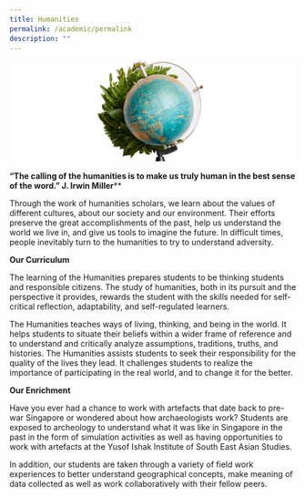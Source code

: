 ```yaml
---
title: Humanities
permalink: /academic/permalink
description: ""
---
```


![](/images/humans1.jpg)

**“The calling of the humanities is to make us truly human
in the best sense of the word.”
J. Irwin Miller****

Through the work of humanities scholars, we learn about the values of different cultures, about our society and our environment. Their efforts preserve the great accomplishments of the past, help us understand the world we live in, and give us tools to imagine the future. In difficult times, people inevitably turn to the humanities to try to understand adversity.

**Our Curriculum**

The learning of the Humanities prepares students to be thinking students and responsible citizens. The study of humanities, both in its pursuit and the perspective it provides, rewards the student with the skills needed for self-critical reflection, adaptability, and self-regulated learners.

The Humanities teaches ways of living, thinking, and being in the world. It helps students to situate their beliefs within a wider frame of reference and to understand and critically analyze assumptions, traditions, truths, and histories. The Humanities assists students to seek their responsibility for the quality of the lives they lead. It challenges students to realize the importance of participating in the real world, and to change it for the better.

**Our Enrichment**

Have you ever had a chance to work with artefacts that date back to pre-war Singapore or wondered about how archaeologists work?  Students are exposed to archeology to understand what it was like in Singapore in the past in the form of simulation activities as well as having opportunities to work with artefacts at the Yusof Ishak Institute of South East Asian Studies.

In addition, our students are taken through a variety of field work experiences to better understand geographical concepts, make meaning of data collected as well as work collaboratively with their fellow peers.